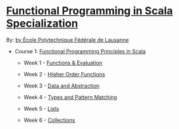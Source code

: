 # [Functional Programming in Scala Specialization]()

By: [by École Polytechnique Fédérale de Lausanne](https://www.coursera.org/specializations/scala)

- Course 1: [Functional Programming Principles in Scala]()

  - Week 1 - [Functions & Evaluation]()
  
  - Week 2 - [Higher Order Functions]()
  
  - Week 3 - [Data and Abstraction]()
  
  - Week 4 - [Types and Pattern Matching]()

  - Week 5 - [Lists]()

  - Week 6 - [Collections]()
